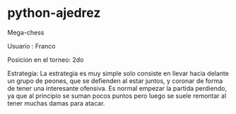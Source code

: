 # python-ajedrez

Mega-chess

Usuario : Franco 

Posicion en el torneo:  2do

  Estrategia:
    La estrategia es muy simple solo consiste en llevar hacia delante un grupo de peones,
  que se defienden al estar juntos, y coronar de forma de tener una
  interesante ofensiva.
    Es normal empezar la partida perdiendo, ya que al principio se suman pocos puntos
  pero luego se suele remontar al tener muchas damas para atacar.
